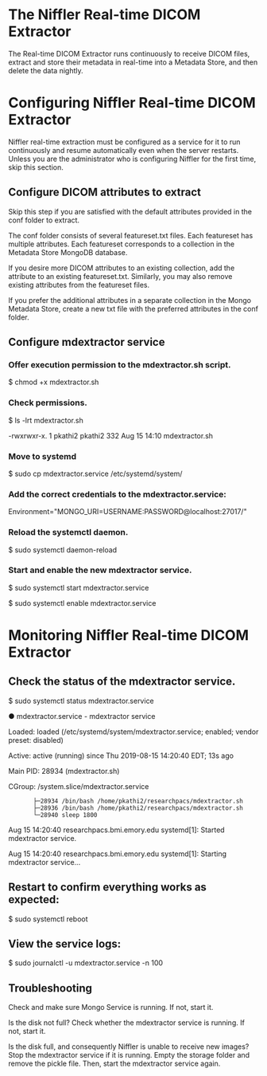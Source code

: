 # The Niffler Real-time DICOM Extractor

The Real-time DICOM Extractor runs continuously to receive DICOM files, extract and store their metadata in real-time into a Metadata Store, and then delete the data nightly.


# Configuring Niffler Real-time DICOM Extractor

Niffler real-time extraction must be configured as a service for it to run continuously and resume automatically even when the server restarts. Unless you are the administrator who is configuring Niffler for the first time, skip this section.


## Configure DICOM attributes to extract

Skip this step if you are satisfied with the default attributes provided in the conf folder to extract.

The conf folder consists of several featureset.txt files. Each featureset has multiple attributes. Each featureset corresponds to a collection in the Metadata Store MongoDB database.

If you desire more DICOM attributes to an existing collection, add the attribute to an existing featureset.txt. Similarly, you may also remove existing attributes from the featureset files. 

If you prefer the additional attributes in a separate collection in the Mongo Metadata Store, create a new txt file with the preferred attributes in the conf folder.


## Configure mdextractor service

### Offer execution permission to the mdextractor.sh script.

$ chmod +x mdextractor.sh


### Check permissions.

$ ls -lrt mdextractor.sh

-rwxrwxr-x. 1 pkathi2 pkathi2 332 Aug 15 14:10 mdextractor.sh


### Move to systemd

$ sudo cp mdextractor.service /etc/systemd/system/


### Add the correct credentials to the mdextractor.service:

Environment="MONGO_URI=USERNAME:PASSWORD@localhost:27017/"


### Reload the systemctl daemon.

$ sudo systemctl daemon-reload

### Start and enable the new mdextractor service.

$ sudo systemctl start mdextractor.service

$ sudo systemctl enable mdextractor.service


# Monitoring Niffler Real-time DICOM Extractor


## Check the status of the mdextractor service.

$ sudo systemctl status mdextractor.service

● mdextractor.service - mdextractor service

   Loaded: loaded (/etc/systemd/system/mdextractor.service; enabled; vendor preset: disabled)
   
   Active: active (running) since Thu 2019-08-15 14:20:40 EDT; 13s ago
   
 Main PID: 28934 (mdextractor.sh)
 
   CGroup: /system.slice/mdextractor.service
   
           ├─28934 /bin/bash /home/pkathi2/researchpacs/mdextractor.sh           
           ├─28936 /bin/bash /home/pkathi2/researchpacs/mdextractor.sh    
           └─28940 sleep 1800

Aug 15 14:20:40 researchpacs.bmi.emory.edu systemd[1]: Started mdextractor service.

Aug 15 14:20:40 researchpacs.bmi.emory.edu systemd[1]: Starting mdextractor service...


## Restart to confirm everything works as expected:

$ sudo systemctl reboot


## View the service logs:

$ sudo journalctl -u mdextractor.service -n 100



## Troubleshooting 

Check and make sure Mongo Service is running. If not, start it.

Is the disk not full? Check whether the mdextractor service is running. If not, start it.

Is the disk full, and consequently Niffler is unable to receive new images? Stop the mdextractor service if it is running. Empty the storage folder and remove the pickle file. Then, start the mdextractor service again.
